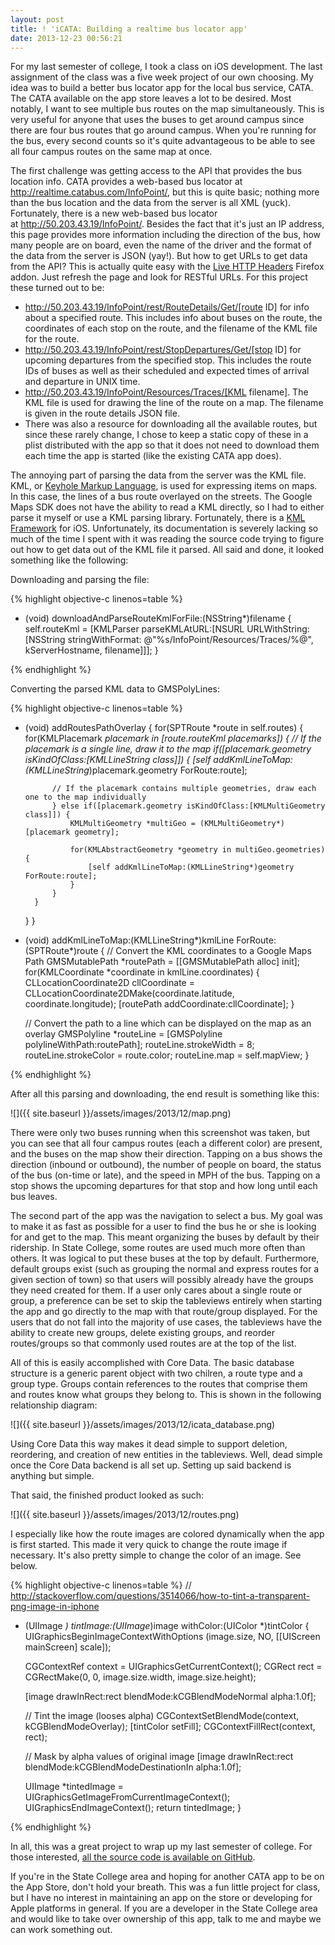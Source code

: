 ```yaml
---
layout: post
title: ! 'iCATA: Building a realtime bus locator app'
date: 2013-12-23 00:56:21
---
```


For my last semester of college, I took a class on iOS development. The last assignment of the class was a five week project of our own choosing. My idea was to build a better bus locator app for the local bus service, CATA. The CATA available on the app store leaves a lot to be desired. Most notably, I want to see multiple bus routes on the map simultaneously. This is very useful for anyone that uses the buses to get around campus since there are four bus routes that go around campus. When you're running for the bus, every second counts so it's quite advantageous to be able to see all four campus routes on the same map at once.

The first challenge was getting access to the API that provides the bus location info. CATA provides a web-based bus locator at <a href="http://realtime.catabus.com/InfoPoint/">http://realtime.catabus.com/InfoPoint/</a>, but this is quite basic; nothing more than the bus location and the data from the server is all XML (yuck). Fortunately, there is a new web-based bus locator at <a href="http://50.203.43.19/InfoPoint/">http://50.203.43.19/InfoPoint/</a>. Besides the fact that it's just an IP address, this page provides more information including the direction of the bus, how many people are on board, even the name of the driver and the format of the data from the server is JSON (yay!). But how to get URLs to get data from the API? This is actually quite easy with the <a href="https://addons.mozilla.org/en-us/firefox/addon/live-http-headers/">Live HTTP Headers</a> Firefox addon. Just refresh the page and look for RESTful URLs. For this project these turned out to be:

* http://50.203.43.19/InfoPoint/rest/RouteDetails/Get/[route ID] for info about a specified route. This includes info about buses on the route, the coordinates of each stop on the route, and the filename of the KML file for the route.
* http://50.203.43.19/InfoPoint/rest/StopDepartures/Get/[stop ID] for upcoming departures from the specified stop. This includes the route IDs of buses as well as their scheduled and expected times of arrival and departure in UNIX time.
* http://50.203.43.19/InfoPoint/Resources/Traces/[KML filename]. The KML file is used for drawing the line of the route on a map. The filename is given in the route details JSON file.
* There was also a resource for downloading all the available routes, but since these rarely change, I chose to keep a static copy of these in a plist distributed with the app so that it does not need to download them each time the app is started (like the existing CATA app does).

<!--more-->

The annoying part of parsing the data from the server was the KML file. KML, or <a href="https://en.wikipedia.org/wiki/Keyhole_Markup_Language">Keyhole Markup Language</a>, is used for expressing items on maps. In this case, the lines of a bus route overlayed on the streets. The Google Maps SDK does not have the ability to read a KML directly, so I had to either parse it myself or use a KML parsing library. Fortunately, there is a <a href="http://kmlframework.com/">KML Framework</a> for iOS. Unfortunately, its documentation is severely lacking so much of the time I spent with it was reading the source code trying to figure out how to get data out of the KML file it parsed. All said and done, it looked something like the following:

Downloading and parsing the file:

{% highlight objective-c linenos=table %}
- (void) downloadAndParseRouteKmlForFile:(NSString*)filename {
   self.routeKml = [KMLParser parseKMLAtURL:[NSURL URLWithString:[NSString stringWithFormat:
                   @"%s/InfoPoint/Resources/Traces/%@", kServerHostname, filename]]];
}

{% endhighlight %}

Converting the parsed KML data to GMSPolyLines:

{% highlight objective-c linenos=table %}
- (void) addRoutesPathOverlay {
    for(SPTRoute *route in self.routes) {
        for(KMLPlacemark *placemark in [route.routeKml placemarks]) {
            // If the placemark is a single line, draw it to the map
            if([placemark.geometry isKindOfClass:[KMLLineString class]]) {
                [self addKmlLineToMap:(KMLLineString*)placemark.geometry ForRoute:route];

            // If the placemark contains multiple geometries, draw each one to the map individually
            } else if([placemark.geometry isKindOfClass:[KMLMultiGeometry class]]) {
                KMLMultiGeometry *multiGeo = (KMLMultiGeometry*)[placemark geometry];

                for(KMLAbstractGeometry *geometry in multiGeo.geometries) {
                    [self addKmlLineToMap:(KMLLineString*)geometry ForRoute:route];
                }
            }
        }
    }
}

- (void) addKmlLineToMap:(KMLLineString*)kmlLine ForRoute:(SPTRoute*)route {
    // Convert the KML coordinates to a Google Maps Path
    GMSMutablePath *routePath = [[GMSMutablePath alloc] init];
    for(KMLCoordinate *coordinate in kmlLine.coordinates) {
        CLLocationCoordinate2D cllCoordinate = CLLocationCoordinate2DMake(coordinate.latitude, coordinate.longitude);
        [routePath addCoordinate:cllCoordinate];
    }

    // Convert the path to a line which can be displayed on the map as an overlay
    GMSPolyline *routeLine = [GMSPolyline polylineWithPath:routePath];
    routeLine.strokeWidth = 8;
    routeLine.strokeColor = route.color;
    routeLine.map = self.mapView;
}

{% endhighlight %}

After all this parsing and downloading, the end result is something like this:

![]({{ site.baseurl }}/assets/images/2013/12/map.png)


There were only two buses running when this screenshot was taken, but you can see that all four campus routes (each a different color) are present, and the buses on the map show their direction. Tapping on a bus shows the direction (inbound or outbound), the number of people on board, the status of the bus (on-time or late), and the speed in MPH of the bus. Tapping on a stop shows the upcoming departures for that stop and how long until each bus leaves.

The second part of the app was the navigation to select a bus. My goal was to make it as fast as possible for a user to find the bus he or she is looking for and get to the map. This meant organizing the buses by default by their ridership. In State College, some routes are used much more often than others. It was logical to put these buses at the top by default. Furthermore, default groups exist (such as grouping the normal and express routes for a given section of town) so that users will possibly already have the groups they need created for them. If a user only cares about a single route or group, a preference can be set to skip the tableviews entirely when starting the app and go directly to the map with that route/group displayed. For the users that do not fall into the majority of use cases, the tableviews have the ability to create new groups, delete existing groups, and reorder routes/groups so that commonly used routes are at the top of the list.

All of this is easily accomplished with Core Data. The basic database structure is a generic parent object with two chilren, a route type and a group type. Groups contain references to the routes that comprise them and routes know what groups they belong to. This is shown in the following relationship diagram:

![]({{ site.baseurl }}/assets/images/2013/12/icata_database.png)

Using Core Data this way makes it dead simple to support deletion, reordering, and creation of new entities in the tableviews. Well, dead simple once the Core Data backend is all set up. Setting up said backend is anything but simple.

That said, the finished product looked as such:

![]({{ site.baseurl }}/assets/images/2013/12/routes.png)


I especially like how the route images are colored dynamically when the app is first started. This made it very quick to change the route image if necessary. It's also pretty simple to change the color of an image. See below.

{% highlight objective-c linenos=table %}
// http://stackoverflow.com/questions/3514066/how-to-tint-a-transparent-png-image-in-iphone
+ (UIImage *) tintImage:(UIImage*)image withColor:(UIColor *)tintColor {
    UIGraphicsBeginImageContextWithOptions (image.size, NO, [[UIScreen mainScreen] scale]);

    CGContextRef context = UIGraphicsGetCurrentContext();
    CGRect rect = CGRectMake(0, 0, image.size.width, image.size.height);

    [image drawInRect:rect blendMode:kCGBlendModeNormal alpha:1.0f];

    // Tint the image (looses alpha)
    CGContextSetBlendMode(context, kCGBlendModeOverlay);
    [tintColor setFill];
    CGContextFillRect(context, rect);

    // Mask by alpha values of original image
    [image drawInRect:rect blendMode:kCGBlendModeDestinationIn alpha:1.0f];

    UIImage *tintedImage = UIGraphicsGetImageFromCurrentImageContext();
    UIGraphicsEndImageContext();
    return tintedImage;
}

{% endhighlight %}

In all, this was a great project to wrap up my last semester of college. For those interested, <a href="https://github.com/shanet/iCATA">all the source code is available on GitHub</a>.

If you're in the State College area and hoping for another CATA app to be on the App Store, don't hold your breath. This was a fun little project for class, but I have no interest in maintaining an app on the store or developing for Apple platforms in general. If you are a developer in the State College area and would like to take over ownership of this app, talk to me and maybe we can work something out.
